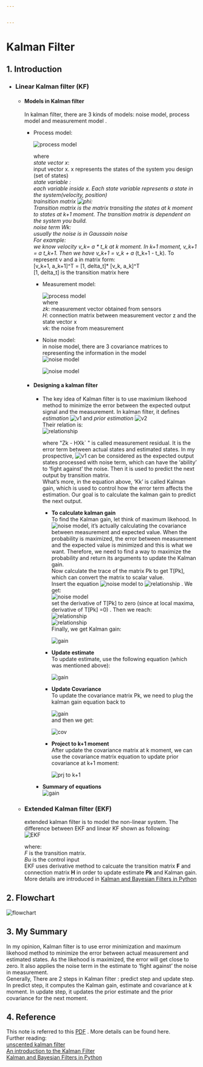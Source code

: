 ```yaml
---


---
```


<h1 id="kalman-filter">Kalman Filter</h1>
<h2 id="introduction">1.  Introduction</h2>
<ul>
<li>
<h3 id="linear-kalman-filter-kf">Linear Kalman filter (KF)</h3>
<ul>
<li>
<h4 id="models-in-kalman-filter">Models in Kalman filter</h4>
<p>In kalman filter, there are 3 kinds of models: noise model, process model and measurement model .</p>
<ul>
<li>
<p>Process model:</p>
<p><img src="./Images/model_1.png" alt="process model"></p>
<p>where<br>
<em>state vector x</em>:<br>
input vector x. x represents the states of the system you design (set of states)<br>
<em>state variable <em>:<br>
each variable inside x. Each state variable represents a state in the system(velocity, position)<br>
<em>trainsition matrix</em> <img src="./Images/phi.png" alt="phi">:<br>
Transition matrix is the matrix transiting the states at k moment to states at k+1 moment. The transition matrix is dependent on the system you build.<br>
<em>noise term Wk</em>:<br>
usually the noise is in Gaussain noise<br>
For example:	<br>
we know velocity v_k= a * t_k at k moment.  In k+1 moment, v_k+1 = a</em> t_k+1. Then we have v_k+1 = v_k + a</em> (t_k+1 - t_k).  To represent v and a in matrix form:<br>
[v_k+1, a_k+1]^T  = [1, delta_t]* [v_k, a_k]^T<br>
[1, delta_t] is the transition matrix here</p>
<ul>
<li>
<p>Measurement model:</p>
<p><img src="./Images/model_2.png" alt="process model"><br>
where<br>
<em>zk</em>: measurement vector obtained from sensors<br>
<em>H</em>: connection matrix between measurement vector z and the state vector x<br>
<em>vk</em>:  the noise from measurement</p>
</li>
<li>
<p>Noise model:<br>
in noise model, there are 3 covariance matrices to representing the information in the model<br>
<img src="./Images/model_3.png" alt="noise model"></p>
<p><img src="./Images/model_4.png" alt="noise model"></p>
</li>
</ul>
</li>
</ul>
<ul>
<li>
<h4 id="designing-a-kalman-filter">Designing a kalman filter</h4>
<ul>
<li>
<p>The key idea of Kalman filter is to use maximium likehood method to minimize the error between the expected output signal and the measurement. In kalman filter, it defines <em>estimation</em> <img src="./Images/v1.png" alt="v1">  and <em>prior estimation</em> <img src="./Images/v2.png" alt="v2"><br>
Their relation is:<br>
<img src="./Images/cal_1.png" alt="relationship"></p>
<p>where "Zk - HXk` " is called measurement residual. It is the error term between actual states and estimated states. In my prospective,  <img src="./Images/v1.png" alt="v1"> can be considered as the expected output states processed with noise term, which can have the ‘ability’ to ‘fight against’ the noise. Then it is used to predict the next output by transition matrix.<br>
What’s more, in the equation above, ‘Kk’ is called Kalman gain, which is used to control how the error term affects the estimation. Our goal is to calculate the kalman gain to predict the next output.</p>
<ul>
<li>
<p><strong>To calculate kalman gain</strong><br>
To find the Kalman gain, let think of maximum likehood. In <img src="./Images/model_4.png" alt="noise model">, it’s actually calculating the covariance between measurement and expected value. When the probability is maximized, the error between measurement and the expected value is minimized and this is what we want. Therefore, we need to find a way to maximize the probability and return its arguments to update the Kalman gain.<br>
Now calculate the trace of the matrix Pk to get  T[Pk], which can convert the matrix to scalar value.<br>
Insert the equation <img src="./Images/model_4.png" alt="noise model">  to <img src="./Images/cal_1.png" alt="relationship"> . We get:<br>
<img src="./Images/cal_4.png" alt="noise model"><br>
set the derivative of T[Pk] to zero (since at local maxima, derivative of T[Pk] =0) . Then we reach:<br>
<img src="./Images/cal_2.png" alt="relationship"><br>
<img src="./Images/cal_3.png" alt="relationship"><br>
Finally, we get Kalman gain:</p>
<p><img src="./Images/kalmangain.png" alt="gain"></p>
</li>
<li>
<p><strong>Update estimate</strong><br>
To update estimate, use the following equation (which was mentioned above):</p>
<p><img src="./Images/cal_1.png" alt="gain"></p>
</li>
<li>
<p><strong>Update Covariance</strong><br>
To update the covariance matrix Pk, we need to plug the kalman gain equation back to</p>
<p><img src="./Images/cal_4.png" alt="gain"><br>
and then we get:</p>
<p><img src="./Images/cov.png" alt="cov"></p>
</li>
<li>
<p><strong>Project to k+1 moment</strong><br>
After update the covariance matrix at k moment, we can use the covariance matrix equation to update prior covariance at k+1 moment:</p>
<p><img src="./Images/prj_k1.png" alt="prj to k+1"></p>
</li>
</ul>
</li>
<li>
<p><strong>Summary of equations</strong><br>
<img src="./Images/table.png" alt="gain"></p>
</li>
</ul>
</li>
</ul>
</li>
<li>
<h3 id="extended-kalman-filter-ekf">Extended Kalman filter (EKF)</h3>
<p>extended kalman filter is to model the non-linear system. The difference between EKF and linear KF shown as following:<br>
<img src="./Images/EKF.png" alt="EKF"></p>
<p>where:<br>
<em>F</em> is the transition matrix.<br>
<em>Bu</em> is the control input<br>
EKF uses derivative method to calcuate the transition matrix <strong>F</strong> and connection matrix <strong>H</strong> in order to update estimate <strong>Pk</strong> and Kalman gain. More details are introduced in 	<a href="https://drive.google.com/file/d/0By_SW19c1BfhSVFzNHc0SjduNzg/view">Kalman and Bayesian Filters in Python</a></p>
</li>
</ul>
</li>
</ul>
<h2 id="flowchart">2. Flowchart</h2>
<p><img src="./Images/flowchart.png" alt="flowchart"></p>
<h2 id="my-summary">3. My Summary</h2>
<p>In my opinion, Kalman filter is to use error minimization and maximum likehood method to minimize the error between actual measurement and estimated states. As the likehood is maximized, the error will get close to zero. It also applies the noise term in the estimate to ‘fight against’ the noise in measurement.<br>
Generally, There are 2 steps in Kalman filter : predict step and update step. In predict step, it computes the Kalman gain, estimate and covariance at k moment. In update step, it updates the prior estimate and the prior covariance for the next moment.</p>
<h2 id="reference">4. Reference</h2>
<p>This note is referred to  this <a href="http://web.mit.edu/kirtley/kirtley/binlustuff/literature/control/Kalman%20filter.pdf"> PDF</a> . More details can be found here.<br>
Further reading:<br>
<a href="https://www.seas.harvard.edu/courses/cs281/papers/unscented.pdf">unscented kalman filter</a><br>
<a href="http://www.cs.unc.edu/~tracker/media/pdf/SIGGRAPH2001_CoursePack_08.pdf">An introduction to the Kalman Filter</a><br>
<a href="https://drive.google.com/file/d/0By_SW19c1BfhSVFzNHc0SjduNzg/view">Kalman and Bayesian Filters in Python</a></p>


